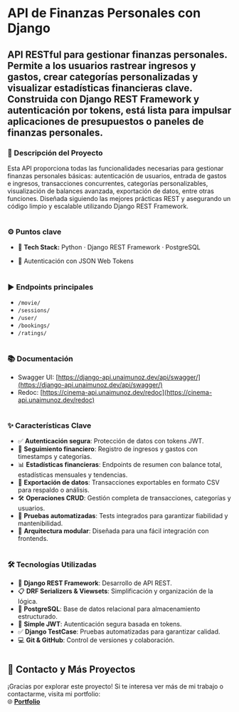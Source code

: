 
# API de Finanzas Personales con Django 


## API RESTful para gestionar finanzas personales. Permite a los usuarios rastrear ingresos y gastos, crear categorías personalizadas y visualizar estadísticas financieras clave. Construida con Django REST Framework y autenticación por tokens, está lista para impulsar aplicaciones de presupuestos o paneles de finanzas personales.


### 📝 Descripción del Proyecto

Esta API proporciona todas las funcionalidades necesarias para gestionar finanzas personales básicas: autenticación de usuarios, 
entrada de gastos e ingresos, transacciones concurrentes, categorías personalizables, visualización de balances avanzada, exportación de datos, entre otras funciones. 
Diseñada siguiendo las mejores prácticas REST y asegurando un código limpio y escalable utilizando Django REST Framework.


#
### ⚙️ Puntos clave
- 🔧 **Tech Stack:** Python · Django REST Framework · PostgreSQL 

- 🔐 Autenticación con JSON Web Tokens

#
### ▶️ Endpoints principales
- `/movie/`
- `/sessions/`
- `/user/`
- `/bookings/`
- `/ratings/`

#

### 📚 Documentación
- Swagger UI: [https://django-api.unaimunoz.dev/api/swagger/](https://django-api.unaimunoz.dev/api/swagger/)
- Redoc: [https://cinema-api.unaimunoz.dev/redoc](https://cinema-api.unaimunoz.dev/redoc)

#
### ✨ Características Clave

- ✅ **Autenticación segura**: Protección de datos con tokens JWT.
- 💸 **Seguimiento financiero**: Registro de ingresos y gastos con timestamps y categorías.
- 📊 **Estadísticas financieras**: Endpoints de resumen con balance total, estadísticas mensuales y tendencias.
- 📂 **Exportación de datos**: Transacciones exportables en formato CSV para respaldo o análisis.
- 🛠️ **Operaciones CRUD**: Gestión completa de transacciones, categorías y usuarios.
- 🧪 **Pruebas automatizadas**: Tests integrados para garantizar fiabilidad y mantenibilidad.
- 🔗 **Arquitectura modular**: Diseñada para una fácil integración con frontends.


#

### 🛠️ Tecnologías Utilizadas

- 🚀 **Django REST Framework**: Desarrollo de API REST.
- 📋 **DRF Serializers & Viewsets**: Simplificación y organización de la lógica.
- 🐘 **PostgreSQL**: Base de datos relacional para almacenamiento estructurado.
- 🔐 **Simple JWT**: Autenticación segura basada en tokens.
- ✅ **Django TestCase**: Pruebas automatizadas para garantizar calidad.
- 💻 **Git & GitHub**: Control de versiones y colaboración.

   

#

## 📧 Contacto y Más Proyectos

¡Gracias por explorar este proyecto! Si te interesa ver más de mi trabajo o contactarme, visita mi portfolio:  
🌐 [**Portfolio**](www.unaimunoz.dev/)

